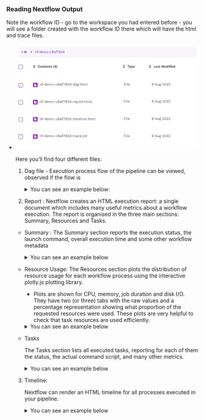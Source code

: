 ### Reading Nextflow Output

Note the workflow ID - go to the workspace you had entered before - you will see a folder created with the workflow ID there which will have the html and trace files.

- ![](../img/Polly_Workflow/reading-nextflow-output-workspaces.png)

    Here you’ll find four different files:

    1. Dag file - Execution process flow of the pipeline can be viewed, observed if the flow is

        <Details>
        <Summary>You can see an example below:
        </Summary>

        ![](../img/Polly_Workflow/reading-nextflow-output-dag-file.png)
        
        </Details>
    2. Report : Nextflow creates an HTML execution report: a single document which includes many useful metrics about a workflow execution. The report is organised in the three main sections: Summary, Resources and Tasks.

    - Summary :
    The Summary section reports the execution status, the launch command, overall execution time and some other workflow metadata

        <Details>
        <Summary>You can see an example below</Summary>

        ![](../img/Polly_Workflow/reading-nextflow-output-report.png)
        </Details>
    - Resource Usage:
        The Resources section plots the distribution of resource usage for each workflow process using the interactive plotly.js plotting library.
        
        - Plots are shown for CPU, memory, job duration and disk I/O. They have two (or three) tabs with the raw values and a percentage representation showing what proportion of the requested resources were used. These plots are very helpful to check that task resources are used efficiently.
    
        <Details>
        <Summary>You can see an example below</Summary>

        ![](../img/Polly_Workflow/reading-nextflow-output-resource-usage.png.png)
        </Details>

    - Tasks

        The Tasks section lists all executed tasks, reporting for each of them the status, the actual command script, and many other metrics.

        <Details>
        <Summary>You can see an example below</Summary>

        ![](../img/Polly_Workflow/reading-nextflow-output-tasks.png)
        </Details>
    3. Timeline: 

        Nextflow can render an HTML timeline for all processes executed in your pipeline. 

        <Details>
        <Summary>You can see an example below</Summary>

        ![](../img/Polly_Workflow/reading-nextflow-output-timeline.png)

        Each bar represents a process run in the pipeline execution. The bar length represents the task duration time (wall-time). The colored area in each bar represents the real execution time. The grey area to the left of the colored area represents the task scheduling wait time. The grey area to the right of the colored area represents the task termination time (clean-up and file un-staging). The numbers on the x-axis represent the time in absolute units eg. minutes, hours, etc.

    
        </Details>


